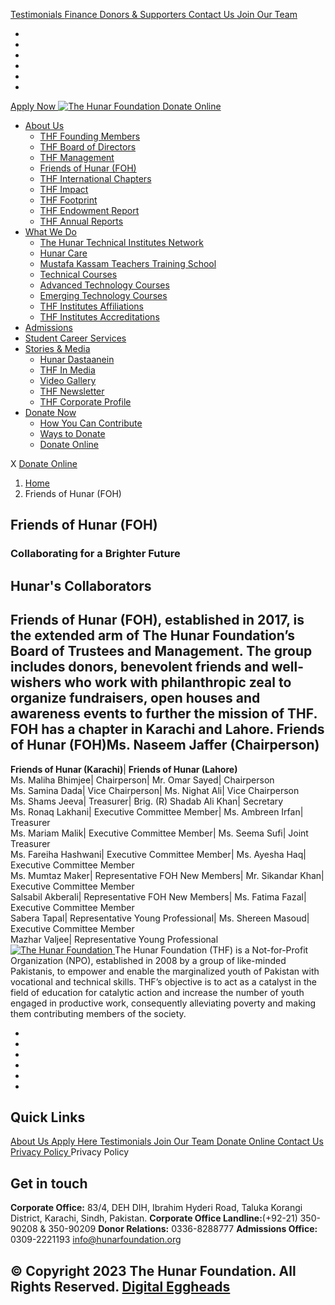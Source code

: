 [ Testimonials ](https://hunarfoundation.org/friends-of-hunar-foh/</testimonials/>)
[ Finance ](https://hunarfoundation.org/friends-of-hunar-foh/</finance/>)
[ Donors & Supporters ](https://hunarfoundation.org/friends-of-hunar-foh/</donors-and-supporters/>)
[ Contact Us ](https://hunarfoundation.org/friends-of-hunar-foh/</contact-us/>)
[ Join Our Team ](https://hunarfoundation.org/friends-of-hunar-foh/</join-our-team/>)
  * [ ](https://hunarfoundation.org/friends-of-hunar-foh/<https:/www.facebook.com/THFPakistan/>)
  * [ ](https://hunarfoundation.org/friends-of-hunar-foh/<https:/www.instagram.com/thehunarfoundation/>)
  * [ ](https://hunarfoundation.org/friends-of-hunar-foh/<https:/www.linkedin.com/company/the-hunar-foundation-thf-/>)
  * [ ](https://hunarfoundation.org/friends-of-hunar-foh/<https:/twitter.com/THFHunar>)
  * [ ](https://hunarfoundation.org/friends-of-hunar-foh/<https:/www.tiktok.com/@thehunarfoundation?_t=8edbSHDc97y&_r=1>)
  * [ ](https://hunarfoundation.org/friends-of-hunar-foh/<https:/www.youtube.com/c/TheHunarFoundationTHF>)


[ Apply Now ](https://hunarfoundation.org/friends-of-hunar-foh/<https:/docs.google.com/forms/d/e/1FAIpQLScI-WyhUZ2lZaoOHCtRIcRShkeC1ulelv_o0Ds8FmYqorPa7w/viewform?vc=0&c=0&w=1&flr=0>)
[ ![The Hunar Foundation](https://hunarfoundation.org/wp-content/uploads/2021/02/THF-Logo.png) ](https://hunarfoundation.org/friends-of-hunar-foh/<https:/hunarfoundation.org/>)
[ Donate Online ](https://hunarfoundation.org/friends-of-hunar-foh/<https:/billing.paypro.com.pk/donation/hunar-foundation/>)
  * [About Us](https://hunarfoundation.org/friends-of-hunar-foh/<https:/hunarfoundation.org/about-us/>)
    * [THF Founding Members](https://hunarfoundation.org/friends-of-hunar-foh/<https:/hunarfoundation.org/thf-founding-members/>)
    * [THF Board of Directors](https://hunarfoundation.org/friends-of-hunar-foh/<https:/hunarfoundation.org/thf-board-of-directors/>)
    * [THF Management](https://hunarfoundation.org/friends-of-hunar-foh/<https:/hunarfoundation.org/thf-management/>)
    * [Friends of Hunar (FOH)](https://hunarfoundation.org/friends-of-hunar-foh/<https:/hunarfoundation.org/friends-of-hunar-foh/>)
    * [THF International Chapters](https://hunarfoundation.org/friends-of-hunar-foh/<https:/hunarfoundation.org/thf-international-chapters/>)
    * [THF Impact](https://hunarfoundation.org/friends-of-hunar-foh/<https:/hunarfoundation.org/thf-impact/>)
    * [THF Footprint](https://hunarfoundation.org/friends-of-hunar-foh/<https:/hunarfoundation.org/thf-footprint/>)
    * [THF Endowment Report](https://hunarfoundation.org/friends-of-hunar-foh/<https:/hunarfoundation.org/thf-endowment-report/>)
    * [THF Annual Reports](https://hunarfoundation.org/friends-of-hunar-foh/<https:/hunarfoundation.org/thf-annual-reports/>)
  * [What We Do](https://hunarfoundation.org/friends-of-hunar-foh/<#>)
    * [The Hunar Technical Institutes Network](https://hunarfoundation.org/friends-of-hunar-foh/<https:/hunarfoundation.org/the-hunar-technical-institutes-network/>)
    * [Hunar Care](https://hunarfoundation.org/friends-of-hunar-foh/<https:/hunarfoundation.org/hunar-care/>)
    * [Mustafa Kassam Teachers Training School](https://hunarfoundation.org/friends-of-hunar-foh/<https:/hunarfoundation.org/mustafa-kassam-teachers-training-school/>)
    * [Technical Courses](https://hunarfoundation.org/friends-of-hunar-foh/<https:/hunarfoundation.org/technical-courses/>)
    * [Advanced Technology Courses](https://hunarfoundation.org/friends-of-hunar-foh/<https:/hunarfoundation.org/advanced-technology-courses/>)
    * [Emerging Technology Courses](https://hunarfoundation.org/friends-of-hunar-foh/<https:/hunarfoundation.org/emerging-technology-courses/>)
    * [THF Institutes Affiliations](https://hunarfoundation.org/friends-of-hunar-foh/<https:/hunarfoundation.org/thf-institutes-affiliations/>)
    * [THF Institutes Accreditations](https://hunarfoundation.org/friends-of-hunar-foh/<https:/hunarfoundation.org/thf-institutes-accreditations/>)
  * [Admissions](https://hunarfoundation.org/friends-of-hunar-foh/<https:/hunarfoundation.org/admissions/>)
  * [Student Career Services](https://hunarfoundation.org/friends-of-hunar-foh/<https:/hunarfoundation.org/student-career-services/>)
  * [Stories & Media](https://hunarfoundation.org/friends-of-hunar-foh/<#>)
    * [Hunar Dastaanein](https://hunarfoundation.org/friends-of-hunar-foh/<https:/hunarfoundation.org/hunar-dastaanein/>)
    * [THF In Media](https://hunarfoundation.org/friends-of-hunar-foh/<https:/hunarfoundation.org/thf-in-media/>)
    * [Video Gallery](https://hunarfoundation.org/friends-of-hunar-foh/<https:/hunarfoundation.org/video-gallery/>)
    * [THF Newsletter](https://hunarfoundation.org/friends-of-hunar-foh/<https:/hunarfoundation.org/wp-content/uploads/2024/01/THF-Newsletter.pdf>)
    * [THF Corporate Profile](https://hunarfoundation.org/friends-of-hunar-foh/<https:/hunarfoundation.org/wp-content/uploads/2024/01/THF-Corporate-Profile.pdf>)
  * [Donate Now](https://hunarfoundation.org/friends-of-hunar-foh/<#>)
    * [How You Can Contribute](https://hunarfoundation.org/friends-of-hunar-foh/<https:/hunarfoundation.org/how-you-can-contribute/>)
    * [Ways to Donate](https://hunarfoundation.org/friends-of-hunar-foh/<https:/hunarfoundation.org/ways-to-donate/>)
    * [Donate Online](https://hunarfoundation.org/friends-of-hunar-foh/<https:/billing.paypro.com.pk/donation/hunar-foundation/>)


X
[ Donate Online ](https://hunarfoundation.org/friends-of-hunar-foh/<https:/billing.paypro.com.pk/donation/hunar-foundation/>)
  1. [Home](https://hunarfoundation.org/friends-of-hunar-foh/<https:/hunarfoundation.org>)
  2. Friends of Hunar (FOH)


##  Friends of Hunar (FOH) 
###  Collaborating for a Brighter Future 
## Hunar's Collaborators
Friends of Hunar (FOH), established in 2017, is the extended arm of The Hunar Foundation’s Board of Trustees and Management. The group includes donors, benevolent friends and well-wishers who work with philanthropic zeal to organize fundraisers, open houses and awareness events to further the mission of THF. FOH has a chapter in Karachi and Lahore.
Friends of Hunar (FOH)**Ms. Naseem Jaffer (Chairperson)**  
---  
**Friends of Hunar (Karachi)**| **Friends of Hunar (Lahore)**  
Ms. Maliha Bhimjee| Chairperson| Mr. Omar Sayed| Chairperson  
Ms. Samina Dada| Vice Chairperson| Ms. Nighat Ali| Vice Chairperson  
Ms. Shams Jeeva| Treasurer| Brig. (R) Shadab Ali Khan| Secretary  
Ms. Ronaq Lakhani| Executive Committee Member| Ms. Ambreen Irfan| Treasurer  
Ms. Mariam Malik| Executive Committee Member| Ms. Seema Sufi| Joint Treasurer  
Ms. Fareiha Hashwani| Executive Committee Member| Ms. Ayesha Haq| Executive Committee Member  
Ms. Mumtaz Maker| Representative FOH New Members| Mr. Sikandar Khan| Executive Committee Member  
Salsabil Akberali| Representative FOH New Members| Ms. Fatima Fazal| Executive Committee Member  
Sabera Tapal| Representative Young Professional| Ms. Shereen Masoud| Executive Committee Member  
Mazhar Valjee| Representative Young Professional  
[ ![The Hunar Foundation](https://hunarfoundation.org/wp-content/uploads/2021/02/Honar-Foundation-Linear-Footer-Logo.png) ](https://hunarfoundation.org/friends-of-hunar-foh/<https:/hunarfoundation.org/>)
The Hunar Foundation (THF) is a Not-for-Profit Organization (NPO), established in 2008 by a group of like-minded Pakistanis, to empower and enable the marginalized youth of Pakistan with vocational and technical skills. THF’s objective is to act as a catalyst in the field of education for catalytic action and increase the number of youth engaged in productive work, consequently alleviating poverty and making them contributing members of the society.
  * [ ](https://hunarfoundation.org/friends-of-hunar-foh/<https:/www.facebook.com/THFPakistan/>)
  * [ ](https://hunarfoundation.org/friends-of-hunar-foh/<https:/www.instagram.com/thehunarfoundation/>)
  * [ ](https://hunarfoundation.org/friends-of-hunar-foh/<https:/www.linkedin.com/company/the-hunar-foundation-thf-/>)
  * [ ](https://hunarfoundation.org/friends-of-hunar-foh/<https:/twitter.com/THFHunar>)
  * [ ](https://hunarfoundation.org/friends-of-hunar-foh/<https:/www.tiktok.com/@thehunarfoundation?_t=8edbSHDc97y&_r=1>)
  * [ ](https://hunarfoundation.org/friends-of-hunar-foh/<https:/www.youtube.com/c/TheHunarFoundationTHF>)


## Quick Links
[ About Us ](https://hunarfoundation.org/friends-of-hunar-foh/<https:/hunarfoundation.org/about-us/>)
[ Apply Here ](https://hunarfoundation.org/friends-of-hunar-foh/<>)
[ Testimonials ](https://hunarfoundation.org/friends-of-hunar-foh/</testimonials/>)
[ Join Our Team ](https://hunarfoundation.org/friends-of-hunar-foh/</join-our-team/>)
[ Donate Online ](https://hunarfoundation.org/friends-of-hunar-foh/<https:/billing.paypro.com.pk/donation/hunar-foundation/>)
[ Contact Us ](https://hunarfoundation.org/friends-of-hunar-foh/</contact-us/>)
[ Privacy Policy ](https://hunarfoundation.org/friends-of-hunar-foh/<https:/hunarfoundation.org/privacy-policy/>)
Privacy Policy 
## Get in touch
**Corporate Office:** 83/4, DEH DIH, Ibrahim Hyderi Road, Taluka Korangi District, Karachi, Sindh, Pakistan.
**Corporate Office Landline:**(+92-21) 350-90208 & 350-90209 **Donor Relations:** 0336-8288777 **Admissions Office:** 0309-2221193 
info@hunarfoundation.org
[ ](https://hunarfoundation.org/friends-of-hunar-foh/<#>)
## © Copyright 2023 The Hunar Foundation. All Rights Reserved. [Digital Eggheads](https://hunarfoundation.org/friends-of-hunar-foh/<http:/digitaleggheads.com>)
